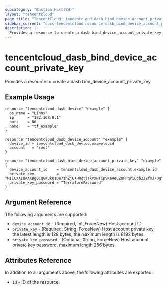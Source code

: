 ```yaml
---
subcategory: "Bastion Host(BH)"
layout: "tencentcloud"
page_title: "TencentCloud: tencentcloud_dasb_bind_device_account_private_key"
sidebar_current: "docs-tencentcloud-resource-dasb_bind_device_account_private_key"
description: |-
  Provides a resource to create a dasb bind_device_account_private_key
---
```


# tencentcloud_dasb_bind_device_account_private_key

Provides a resource to create a dasb bind_device_account_private_key

## Example Usage

```hcl
resource "tencentcloud_dasb_device" "example" {
  os_name = "Linux"
  ip      = "192.168.0.1"
  port    = 80
  name    = "tf_example"
}

resource "tencentcloud_dasb_device_account" "example" {
  device_id = tencentcloud_dasb_device.example.id
  account   = "root"
}

resource "tencentcloud_dasb_bind_device_account_private_key" "example" {
  device_account_id    = tencentcloud_dasb_device_account.example.id
  private_key          = "MIICXAIBAAKBgQCqGKukO1De7zhZj6+H0qtjTkVxwTCpvKe4eCZ0FPqri0cb2JZfXJ/DgYSF6vUpwmJG8wVQZKjeGcjDOL5UlsuusFncCzWBQ7RKNUSesmQRMSGkVb1/3j+skZ6UtW+5u09lHNsj6tQ51s1SPrCBkedbNf0Tp0GbMJDyR4e9T04ZZwIDAQABAoGAFijko56+qGyN8M0RVyaRAXz++xTqHBLh"
  private_key_password = "TerraformPassword"
}
```

## Argument Reference

The following arguments are supported:

* `device_account_id` - (Required, Int, ForceNew) Host account ID.
* `private_key` - (Required, String, ForceNew) Host account private key, the latest length is 128 bytes, the maximum length is 8192 bytes.
* `private_key_password` - (Optional, String, ForceNew) Host account private key password, maximum length 256 bytes.

## Attributes Reference

In addition to all arguments above, the following attributes are exported:

* `id` - ID of the resource.




